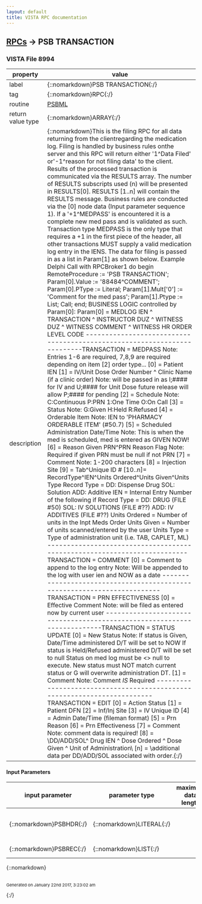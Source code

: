 ```yaml
---
layout: default
title: VISTA RPC documentation
---
```




## [RPCs](TableOfContent.md) &#8594; PSB TRANSACTION 



### VISTA File 8994 


 property | value 
--- | --- 
 label | {::nomarkdown}PSB TRANSACTION{:/}
 tag | {::nomarkdown}RPC{:/}
 routine | [PSBML](http://code.osehra.org/dox/Routine_PSBML_source.html)
 return value type | {::nomarkdown}ARRAY{:/}
 description | {::nomarkdown}This is the filing RPC for all data returning from the clientregarding the medication log.  Filing is handled by business rules onthe server and this RPC will return either '1^Data Filed' or'-1^reason for not filing data' to the client.  Results of the processed transaction is communicated via the RESULTS array.  The number of RESULTS subscripts used (n) will be presented in RESULTS[0].  RESULTS [1..n] will contain the RESULTS message.   Business rules are conducted via the [0] node data (Input parameter sequence 1). If a '+1^MEDPASS' is encountered it is a complete new med pass and is validated as such.  Transaction type MEDPASS is the only type that requires a +1 in the first piece of the header, all other transactions MUST supply a valid medication log entry in the IENS. The data for filing is passed in as a list in Param[1] as shown below. Example Delphi Call   with RPCBroker1 do    begin    RemoteProcedure := 'PSB TRANSACTION';    Param[0].Value := '88484^COMMENT';    Param[0].PType := Literal;    Param[1].Mult['0'] := 'Comment for the med pass';    Param[1].Ptype := List;    Call;    end; BUSINESS LOGIC controlled by Param[0]: Param[0] = MEDLOG IEN ^ TRANSACTION ^ INSTRUCTOR DUZ ^ WITNESS DUZ           ^ WITNESS COMMENT ^ WITNESS HR ORDER LEVEL CODE -------------------------------------------------------------------------TRANSACTION = MEDPASS   Note: Entries 1-6 are required, 7,8,9 are required depending on          item [2] order type...  [0] = Patient IEN   [1] = IV/Unit Dose Order Number ^ Clinic Name (if a clinic order)   Note: will be passed in as I;#### for IV and U;#### for Unit Dose         future release will allow P;#### for pending  [2] = Schedule   Note: C:Continuous P:PRN 1:One Time O:On Call  [3] = Status   Note: G:Given H:Held R:Refused  [4] = Orderable Item   Note: IEN to 'PHARMACY ORDERABLE ITEM' (#50.7)  [5] = Scheduled Administration Date/Time   Note: This is when the med is scheduled, med is entered as GIVEN NOW!  [6] = Reason Given PRN^PRN Reason Flag   Note: Required if given PRN must be null if not PRN  [7] = Comment   Note: 1-200 characters  [8] = Injection Site [9] = Tab^Unique ID #  [10..n]= RecordType^IEN^Units Ordered^Units Given^Units Type           Record Type = DD:  Dispense Drug                        SOL: Solution                        ADD: Additive           IEN = Internal Entry Number of the following                if Record Type = DD:  DRUG (FILE #50)                                  SOL: IV SOLUTIONS (FILE #??)                                ADD: IV ADDITIVES (FILE #??)           Units Ordered = Number of units in the Inpt Meds Order           Units Given = Number of units scanned/entered by the user           Units Type = Type of administration unit (i.e. TAB, CAPLET, ML) -------------------------------------------------------------------------TRANSACTION = COMMENT  [0] = Comment to append to the log entry   Note: Will be appended to the log with user ien and NOW as a date -------------------------------------------------------------------------TRANSACTION = PRN EFFECTIVENESS  [0] = Effective Comment   Note: will be filed as entered now by current user  -------------------------------------------------------------------------TRANSACTION = STATUS UPDATE  [0] = New Status   Note: If status is Given, Date/Time administered D/T will be set to NOW         If status is Held/Refused administered D/T will be set to null         Status on med log must be <> null to execute.         New status must NOT match current status or G will overwrite          administration DT.  [1] = Comment   Note: Comment *IS* Required -------------------------------------------------------------------------TRANSACTION = EDIT  [0] = Action Status [1] = Patient DFN [2] = Inf/Inj Site [3] = IV Unique ID [4] = Admin Date/Time (fileman format) [5] = Prn Reason [6] = Prn Effectiveness  [7] = Comment       Note: comment data is required!  [8] = \DD/ADD/SOL^ Drug IEN ^ Dose Ordered ^ Dose Given          ^ Unit of Administration\  [n] = \additional data per DD/ADD/SOL associated with order.\{:/}

#### Input Parameters

| input parameter | parameter type | maximum data length | required | description | 
| --- | --- | --- | --- | --- | 
| {::nomarkdown}PSBHDR{:/} | {::nomarkdown}LITERAL{:/} |  | {::nomarkdown}true{:/} | {::nomarkdown}Contains the IEN or +1 up-arrow transaction.  See RPC description.{:/} | 
| {::nomarkdown}PSBREC{:/} | {::nomarkdown}LIST{:/} |  | {::nomarkdown}true{:/} | {::nomarkdown}See description.{:/} | 

{::nomarkdown} <br/><br/><p style="font-size: 11px">Generated on January 22nd 2017, 3:23:02 am</p>{:/}